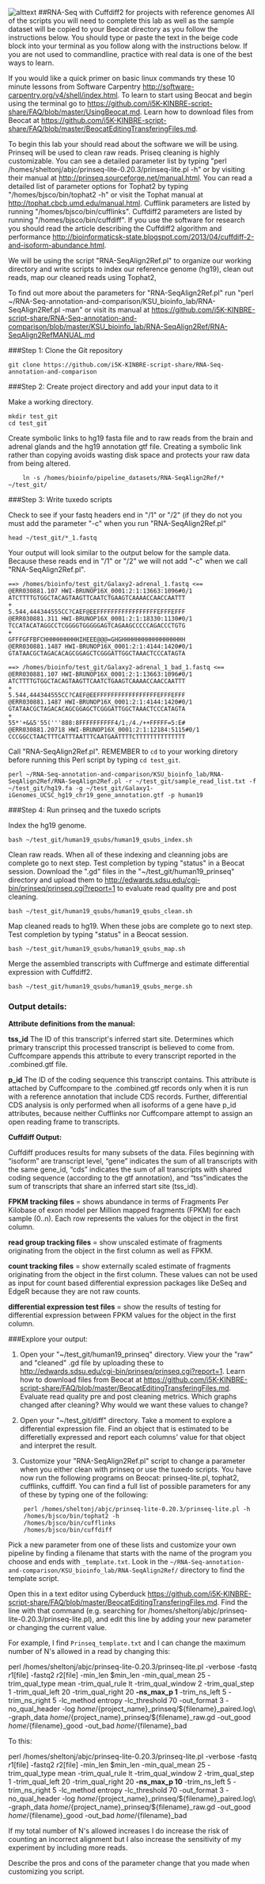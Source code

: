 ![alttext](https://raw.githubusercontent.com/i5K-KINBRE-script-share/transcriptome-and-genome-assembly/master/images/ngs_pipelines_on_beocat.png)
##RNA-Seq with Cuffdiff2 for projects with reference genomes
All of the scripts you will need to complete this lab as well as the sample dataset will be copied to your Beocat directory as you follow the instructions below. You should type or paste the text in the beige code block into your terminal as you follow along with the instructions below. If you are not used to commandline, practice with real data is one of the best ways to learn.

If you would like a quick primer on basic linux commands try these 10 minute lessons from Software Carpentry http://software-carpentry.org/v4/shell/index.html. To learn to start using Beocat and begin using the terminal go to https://github.com/i5K-KINBRE-script-share/FAQ/blob/master/UsingBeocat.md. Learn how to download files from Beocat at https://github.com/i5K-KINBRE-script-share/FAQ/blob/master/BeocatEditingTransferingFiles.md.

To begin this lab your should read about the software we will be using. Prinseq will be used to clean raw reads. Priseq cleaning is highly customizable. You can see a detailed parameter list by typing "perl /homes/sheltonj/abjc/prinseq-lite-0.20.3/prinseq-lite.pl -h" or by visiting their manual at http://prinseq.sourceforge.net/manual.html. You can read a detailed list of parameter options for Tophat2 by typing "/homes/bjsco/bin/tophat2 -h" or visit the Tophat manual at http://tophat.cbcb.umd.edu/manual.html. Cufflink parameters are listed by running "/homes/bjsco/bin/cufflinks". Cuffdiff2 parameters are listed by running "/homes/bjsco/bin/cuffdiff". If you use the software for research you should read the article describing the Cuffdiff2 algorithm and performance http://bioinformaticsk-state.blogspot.com/2013/04/cuffdiff-2-and-isoform-abundance.html. 

We will be using the script "RNA-SeqAlign2Ref.pl" to organize our working directory and write scripts to index our reference genome (hg19), clean out reads, map our cleaned reads using Tophat2, 

To find out more about the parameters for "RNA-SeqAlign2Ref.pl" run  "perl ~/RNA-Seq-annotation-and-comparison/KSU_bioinfo_lab/RNA-SeqAlign2Ref.pl -man" or visit its manual at https://github.com/i5K-KINBRE-script-share/RNA-Seq-annotation-and-comparison/blob/master/KSU_bioinfo_lab/RNA-SeqAlign2Ref/RNA-SeqAlign2RefMANUAL.md

###Step 1: Clone the Git repository

    git clone https://github.com/i5K-KINBRE-script-share/RNA-Seq-annotation-and-comparison
    
###Step 2: Create project directory and add your input data to it

Make a working directory.

    mkdir test_git
    cd test_git
    
Create symbolic links to hg19 fasta file and to raw reads from the brain and adrenal glands and the hg19 annotation gtf file. Creating a symbolic link rather than copying avoids wasting disk space and protects your raw data from being altered.

        ln -s /homes/bioinfo/pipeline_datasets/RNA-SeqAlign2Ref/* ~/test_git/

###Step 3: Write tuxedo scripts

Check to see if your fastq headers end in "/1" or "/2" (if they do not you must add the parameter "-c" when you run "RNA-SeqAlign2Ref.pl"

    head ~/test_git/*_1.fastq
    
Your output will look similar to the output below for the sample data. Because these reads end in "/1" or "/2" we will not add "-c" when we call "RNA-SeqAlign2Ref.pl".

```
==> /homes/bioinfo/test_git/Galaxy2-adrenal_1.fastq <==
@ERR030881.107 HWI-BRUNOP16X_0001:2:1:13663:1096#0/1
ATCTTTTGTGGCTACAGTAAGTTCAATCTGAAGTCAAAACCAACCAATTT
+
5.544,444344555CC?CAEF@EEFFFFFFFFFFFFFFFFFEFFFEFFF
@ERR030881.311 HWI-BRUNOP16X_0001:2:1:18330:1130#0/1
TCCATACATAGGCCTCGGGGTGGGGGAGTCAGAAGCCCCCAGACCCTGTG
+
GFFFGFFBFCHHHHHHHHHHIHEEE@@@=GHGHHHHHHHHHHHHHHHHHH
@ERR030881.1487 HWI-BRUNOP16X_0001:2:1:4144:1420#0/1
GTATAACGCTAGACACAGCGGAGCTCGGGATTGGCTAAACTCCCATAGTA

==> /homes/bioinfo/test_git/Galaxy2-adrenal_1_bad_1.fastq <==
@ERR030881.107 HWI-BRUNOP16X_0001:2:1:13663:1096#0/1
ATCTTTTGTGGCTACAGTAAGTTCAATCTGAAGTCAAAACCAACCAATTT
+
5.544,444344555CC?CAEF@EEFFFFFFFFFFFFFFFFFEFFFEFFF
@ERR030881.1487 HWI-BRUNOP16X_0001:2:1:4144:1420#0/1
GTATAACGCTAGACACAGCGGAGCTCGGGATTGGCTAAACTCCCATAGTA
+
55*'+&&5'55('''888:8FFFFFFFFFF4/1;/4./++FFFFF=5:E#
@ERR030881.20718 HWI-BRUNOP16X_0001:2:1:12184:5115#0/1
CCCGGCCTAACTTTCATTTAATTTCAATGAATTTTCTTTTTTTTTTTTTT
```

Call "RNA-SeqAlign2Ref.pl". REMEMBER to `cd` to your working diretory before running this Perl script by typing `cd test_git`.

    perl ~/RNA-Seq-annotation-and-comparison/KSU_bioinfo_lab/RNA-SeqAlign2Ref/RNA-SeqAlign2Ref.pl -r ~/test_git/sample_read_list.txt -f ~/test_git/hg19.fa -g ~/test_git/Galaxy1-iGenomes_UCSC_hg19_chr19_gene_annotation.gtf -p human19
    
###Step 4: Run prinseq and the tuxedo scripts

Index the hg19 genome.

    bash ~/test_git/human19_qsubs/human19_qsubs_index.sh

Clean raw reads. When all of these indexing and cleanning jobs are complete go to next step. Test completion by typing "status" in a Beocat session.
Download the ".gd" files in the "~/test_git/human19_prinseq" directory and upload them to http://edwards.sdsu.edu/cgi-bin/prinseq/prinseq.cgi?report=1 to evaluate read quality pre and post cleaning.

    bash ~/test_git/human19_qsubs/human19_qsubs_clean.sh

Map cleaned reads to hg19. When these jobs are complete go to next step. Test completion by typing "status" in a Beocat session.

    bash ~/test_git/human19_qsubs/human19_qsubs_map.sh
 
Merge the assembled transcripts with Cuffmerge and estimate differential expression with Cuffdiff2.

    bash ~/test_git/human19_qsubs/human19_qsubs_merge.sh
    
### Output details:

**Attribute definitions from the manual:**	

**tss_id**	The ID of this transcript's inferred start site. Determines which primary transcript this processed transcript is believed to come from. Cuffcompare appends this attribute to every transcript reported in the .combined.gtf file.

**p_id**	The ID of the coding sequence this transcript contains. This attribute is attached by Cuffcompare to the .combined.gtf records only when it is run with a reference annotation that include CDS records. Further, differential CDS analysis is only performed when all isoforms of a gene have p_id attributes, because neither Cufflinks nor Cuffcompare attempt to assign an open reading frame to transcripts.

**Cuffdiff Output:**

Cuffdiff produces results for many subsets of the data. Files beginning with “isoform” are transcript level, “gene” indicates the sum of all transcripts with the same gene_id, “cds” indicates the sum of all transcripts with shared coding sequence (according to the gtf annotation), and “tss”indicates the sum of transcripts that share an inferred start site (tss_id).

**FPKM tracking files** = shows abundance in terms of Fragments Per Kilobase of exon model per Million mapped fragments (FPKM) for each sample (0..n). Each row represents the values for the object in the first column.

**read group tracking files** = show unscaled estimate of fragments originating from the object in the first column as well as FPKM.

**count tracking files** = show externally scaled estimate of fragments originating from the object in the first column. These values can not be used as input for count based differential expression packages like DeSeq and EdgeR because they are not raw counts.

**differential expression test files** = show the results of testing for differential expression between FPKM values for the object in the first column.

###Explore your output:

1) Open your "~/test_git/human19_prinseq" directory. View your the "raw" and "cleaned" .gd file by uploading these to http://edwards.sdsu.edu/cgi-bin/prinseq/prinseq.cgi?report=1. Learn how to download files from Beocat at https://github.com/i5K-KINBRE-script-share/FAQ/blob/master/BeocatEditingTransferingFiles.md. Evaluate read quality pre and post cleaning metrics. Which graphs changed after cleaning? Why would we want these values to change?

2) Open your "~/test_git/diff" directory. Take a moment to explore a differential expression file. Find an object that is estimated to be differetially expressed and report each columns' value for that object and interpret the result. 

3) Customize your "RNA-SeqAlign2Ref.pl" script to change a parameter when you either clean with prinseq or use the tuxedo scripts. You have now run the following programs on Beocat: prinseq-lite.pl, tophat2, cufflinks, cuffdiff. You can find a full list of possible parameters for any of these by typing one of the following:

        perl /homes/sheltonj/abjc/prinseq-lite-0.20.3/prinseq-lite.pl -h
        /homes/bjsco/bin/tophat2 -h
        /homes/bjsco/bin/cufflinks
        /homes/bjsco/bin/cuffdiff
        
Pick a new parameter from one of these lists and customize your own pipeline by finding a filename that starts with the name of the program you choose and ends with `_template.txt`. Look in the `~/RNA-Seq-annotation-and-comparison/KSU_bioinfo_lab/RNA-SeqAlign2Ref/` directory to find the template script.

Open this in a text editor using Cyberduck https://github.com/i5K-KINBRE-script-share/FAQ/blob/master/BeocatEditingTransferingFiles.md. Find the line with that command (e.g. searching for /homes/sheltonj/abjc/prinseq-lite-0.20.3/prinseq-lite.pl), and edit this line by adding your new parameter or changing the current value.

For example, I find `Prinseq_template.txt` and I can change the maximum number of N's allowed in a read by changing this:

perl /homes/sheltonj/abjc/prinseq-lite-0.20.3/prinseq-lite.pl -verbose -fastq $r1[$file] -fastq2 $r2[$file] -min_len $min_len -min_qual_mean 25 -trim_qual_type mean -trim_qual_rule lt -trim_qual_window 2 -trim_qual_step 1 -trim_qual_left 20 -trim_qual_right 20 **-ns_max_p 1** -trim_ns_left 5 -trim_ns_right 5 -lc_method entropy -lc_threshold 70 -out_format 3 -no_qual_header -log ${home}/${project_name}_prinseq/${filename}_paired.log\ -graph_data ${home}/${project_name}_prinseq/${filename}_raw.gd -out_good ${home}/${filename}_good -out_bad ${home}/${filename}_bad
        
To this:

perl /homes/sheltonj/abjc/prinseq-lite-0.20.3/prinseq-lite.pl -verbose -fastq $r1[$file] -fastq2 $r2[$file] -min_len $min_len -min_qual_mean 25 -trim_qual_type mean -trim_qual_rule lt -trim_qual_window 2 -trim_qual_step 1 -trim_qual_left 20 -trim_qual_right 20 **-ns_max_p 10** -trim_ns_left 5 -trim_ns_right 5 -lc_method entropy -lc_threshold 70 -out_format 3 -no_qual_header -log ${home}/${project_name}_prinseq/${filename}_paired.log\ -graph_data ${home}/${project_name}_prinseq/${filename}_raw.gd -out_good ${home}/${filename}_good -out_bad ${home}/${filename}_bad

If my total number of N's allowed increases I do increase the risk of counting an incorrect alignment but I also increase the sensitivity of my experiment by including more reads.

Describe the pros and cons of the parameter change that you made when customizing you script.




